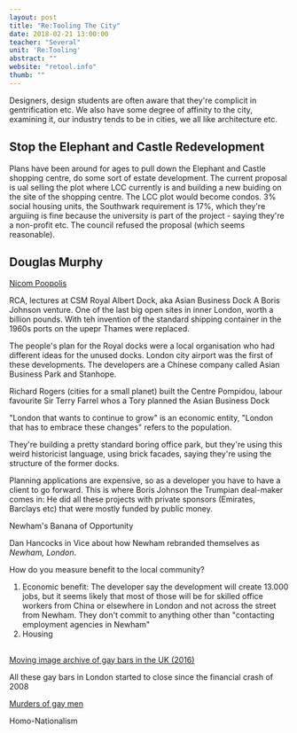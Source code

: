 ```yaml
---
layout: post
title: "Re:Tooling The City"
date: 2018-02-21 13:00:00
teacher: "Several"
unit: 'Re:Tooling'
abstract: ""
website: "retool.info"
thumb: ""
---
```


Designers, design students are often aware that they're complicit in gentrification etc. We also have some degree of affinity to the city, examining it, our industry tends to be in cities, we all like architecture etc.

## Stop the Elephant and Castle Redevelopment

Plans have been around for ages to pull down the Elephant and Castle shopping centre, do some sort of estate development. The current proposal is ual selling the plot where LCC currently is and building a new buiding on the site of the shopping centre. The LCC plot would become condos. 3% social housing units, the Southwark requirement is 17%, which they're arguiing is fine because the university is part of the project - saying they're a non-profit etc. The council refused the proposal (which seems reasonable).

## Douglas Murphy

[Nicom Poopolis]()

RCA, lectures at CSM
Royal Albert Dock, aka Asian Business Dock
A Boris Johnson venture. One of the last big open sites in inner London, worth a billion pounds. With teh invention of the standard shipping container in the 1960s ports on the upepr Thames were replaced.

The people's plan for the Royal docks were a local organisation who had different ideas for the unused docks. London city airport was the first of these developments. The developers are a Chinese company called Asian Business Park and Stanhope.

Richard Rogers (cities for a small planet) built the Centre Pompidou, labour favourite
Sir Terry Farrel whos a Tory planned the Asian Business Dock 

"London that wants to continue to grow" is an economic entity, "London that has to embrace these changes" refers to the population.

They're building a pretty standard boring office park, but they're using this weird historicist language, using brick facades, saying they're using the structure of the former docks.

Planning applications are expensive, so as a developer you have to have a client to go forward. This is where Boris Johnson the Trumpian deal-maker comes in: He did all these projects with private sponsors (Emirates, Barclays etc) that were mostly funded by public money.

Newham's Banana of Opportunity

Dan Hancocks in Vice about how Newham rebranded themselves as _Newham, London_.

How do you measure benefit to the local community?

1. Economic benefit: The developer say the development will create 13.000 jobs, but it seems likely that most of those will be for skilled office workers from China or elsewhere in London and not across the street from Newham. They don't commit to anything other than "contacting employment agencies in Newham"
2. Housing

##

[Moving image archive of gay bars in the UK (2016)](http://arcadiamissa.com/uk-gay-bar-directory/)

All these gay bars in London started to close since the financial crash of 2008

[Murders of gay men](https://www.theguardian.com/uk-news/2016/nov/25/serial-killer-stephen-port-jailed-for-life)

Homo-Nationalism